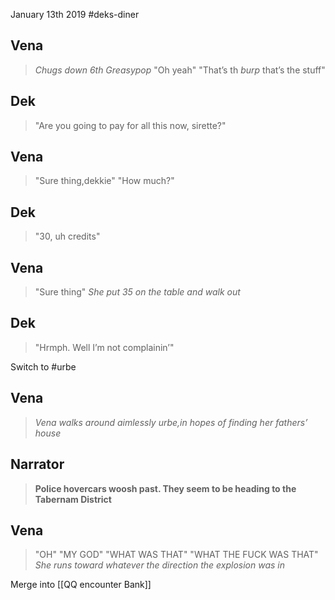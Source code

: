 January 13th 2019
#deks-diner

Vena
---
> _Chugs down 6th Greasypop_
> "Oh yeah"
> "That’s th _burp_ that’s the stuff"

Dek
---
> "Are you going to pay for all this now, sirette?"

Vena
---
> "Sure thing,dekkie"
> "How much?"

Dek
---
> "30, uh credits"

Vena
---
> "Sure thing"
> _She put 35 on the table and walk out_

Dek
---
> "Hrmph. Well I’m not complainin’"

Switch to #urbe 

Vena
---
> _Vena walks around aimlessly urbe,in hopes of finding her fathers’ house_

Narrator
---
> **Police hovercars woosh past. They seem to be heading to the Tabernam District**

Vena
---
> "OH"
> "MY GOD"
> "WHAT WAS THAT"
> "WHAT THE FUCK WAS THAT"
> _She runs toward whatever the direction the explosion was in_

Merge into [[QQ encounter Bank]]
